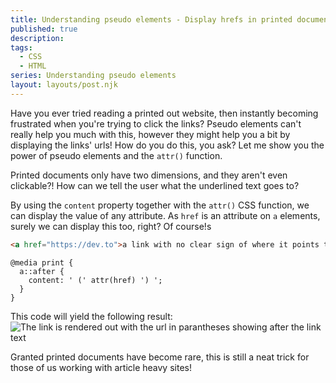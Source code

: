 ```yaml
---
title: Understanding pseudo elements - Display hrefs in printed documents
published: true
description: 
tags: 
  - CSS 
  - HTML
series: Understanding pseudo elements
layout: layouts/post.njk
---
```


Have you ever tried reading a printed out website, then instantly becoming frustrated when you're trying to click the links? Pseudo elements can't really help you much with this, however they might help you a bit by displaying the links' urls! How do you do this, you ask? Let me show you the power of pseudo elements and the `attr()` function.

Printed documents only have two dimensions, and they aren't even clickable?! How can we tell the user what the underlined text goes to?

By using the `content` property together with the `attr()` CSS function, we can display the value of any attribute. As `href` is an attribute on `a` elements, surely we can display this too, right? Of course!s

```html
<a href="https://dev.to">a link with no clear sign of where it points to</a>
```

```css/2
@media print {
  a::after {
    content: ' (' attr(href) ') ';
  }
}
```

This code will yield the following result:
![The link is rendered out with the url in parantheses showing after the link text](https://thepracticaldev.s3.amazonaws.com/i/lz5xppyhg3j7gmm6y3dm.png)

Granted printed documents have become rare, this is still a neat trick for those of us working with article heavy sites!
